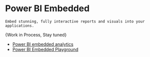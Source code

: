 # Power BI Embedded

```
Embed stunning, fully interactive reports and visuals into your applications.
```

{Work in Process, Stay tuned}

* [Power BI embedded analytics](https://powerbi.microsoft.com/en-us/power-bi-embedded/)
* [Power BI Embedded Playground](https://microsoft.github.io/PowerBI-JavaScript/demo/v2-demo/index.html)
